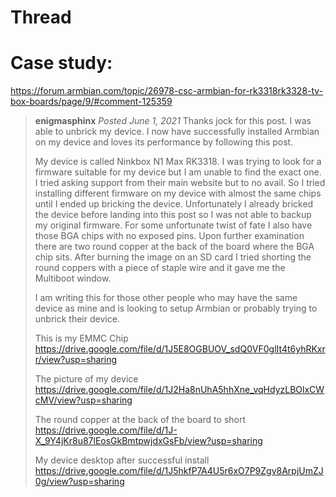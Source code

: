# Thread

# Case study:
https://forum.armbian.com/topic/26978-csc-armbian-for-rk3318rk3328-tv-box-boards/page/9/#comment-125359

>**enigmasphinx** *Posted June 1, 2021*
>Thanks jock for this post. I was able to unbrick my device. I now have successfully installed Armbian on my device and loves its performance by following this post.
>
>My device is called Ninkbox N1 Max RK3318. I was trying to look for a firmware suitable for my device but I am unable to find the exact one. I tried asking support from their main website but to no avail. So I tried installing different firmware on my device with almost the same chips until I ended up bricking the device. Unfortunately I already bricked the device before landing into this post so I was not able to backup my original firmware. For some unfortunate twist of fate I also have those BGA chips with no exposed pins. Upon further examination there are two round copper at the back of the board where the BGA chip sits. After burning the image on an SD card I tried shorting the round coppers with a piece of staple wire and it gave me the Multiboot window.
>
>I am writing this for those other people who may have the same device as mine and is looking to setup Armbian or probably trying to unbrick their device.
>
>This is my EMMC Chip
>https://drive.google.com/file/d/1J5E8OGBUOV_sdQ0VF0glIt4t6yhRKxrr/view?usp=sharing
>
>The picture of my device
>https://drive.google.com/file/d/1J2Ha8nUhA5hhXne_vqHdyzLBOlxCWcMV/view?usp=sharing
>
>The round copper at the back of the board to short
>https://drive.google.com/file/d/1J-X_9Y4jKr8u87lEosGkBmtpwjdxGsFb/view?usp=sharing
>
>My device desktop after successful install
>https://drive.google.com/file/d/1J5hkfP7A4U5r6xO7P9Zgv8ArpjUmZJ0g/view?usp=sharing
